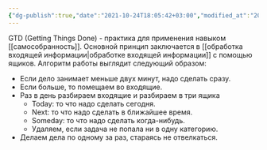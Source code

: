 ```yaml
---
{"dg-publish":true,"date":"2021-10-24T18:05:42+03:00","modified_at":"2022-05-31T09:13:50+03:00","aliases":["Getting Things Done"],"permalink":"/gtd/","dgHomeLink":false,"dgPassFrontmatter":true}
---
```



GTD (Getting Things Done) - практика для применения навыком [[самособранность]].
Основной принцип заключается в [[обработка входящей информации|обработке входящей информации]] с помощью ящиков.
Алгоритм работы выглядит следующий образом:
- Если дело занимает меньше двух минут, надо сделать сразу.
- Если больше, то помещаем во входящие.
- Раз в день разбираем входящие и разбираем в три ящика
    - Today: то что надо сделать сегодня.
    - Next: то что надо сделать в ближайшее время.
    - Someday: то что надо сделать когда-нибудь.
    - Удаляем, если задача не попала ни в одну категорию.
- Делаем дела по одному за раз, стараясь не отвелкаться.
